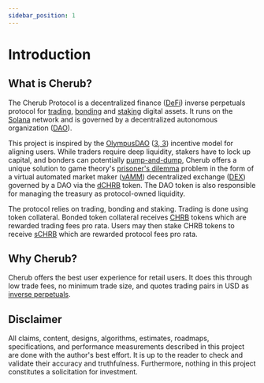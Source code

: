 ```yaml
---
sidebar_position: 1
---
```


# Introduction

## What is Cherub?

The Cherub Protocol is a decentralized finance ([DeFi](/docs/about/terminology#decentralized-finance-defi)) inverse perpetuals protocol for [trading](/docs/about/terminology#trading), [bonding](/docs/about/terminology#bond) and [staking](/docs/about/terminology#stake) digital assets. It runs on the [Solana](https://solana.com/) network and is governed by a decentralized autonomous organization ([DAO](/docs/about/terminology#decentralized-autonomous-organization-dao)).

This project is inspired by the [OlympusDAO](https://www.olympusdao.finance/) ([3, 3](/docs/about/terminology#3,3)) incentive model for aligning users. While traders require deep liquidity, stakers have to lock up capital, and bonders can potentially [pump-and-dump](/docs/about/terminology#pump-and-dump), Cherub offers a unique solution to game theory's [prisoner's dilemma](/docs/about/terminology/#prisoners-dilemma) problem in the form of a virtual automated market maker ([vAMM](/docs/about/terminology#virtual-automated-market-maker-vamm)) decentralized exchange ([DEX](/docs/about/terminology#decentralized-exchange-dex)) governed by a DAO via the [dCHRB](/docs/about/terminology#dchrb) token. The DAO token is also responsible for managing the treasury as protocol-owned liquidity.

The protocol relies on trading, bonding and staking. Trading is done using token collateral. Bonded token collateral receives [CHRB](/docs/about/terminology#chrb) tokens which are rewarded trading fees pro rata. Users may then stake CHRB tokens to receive [sCHRB](/docs/about/terminology#schrb) which are rewarded protocol fees pro rata.

## Why Cherub?

Cherub offers the best user experience for retail users. It does this through low trade fees, no minimum trade size, and quotes trading pairs in USD as [inverse perpetuals](/docs/inverse-perpetuals).

## Disclaimer

All claims, content, designs, algorithms, estimates, roadmaps, specifications, and performance measurements described in this project are done with the author's best effort. It is up to the reader to check and validate their accuracy and truthfulness. Furthermore, nothing in this project constitutes a solicitation for investment.
